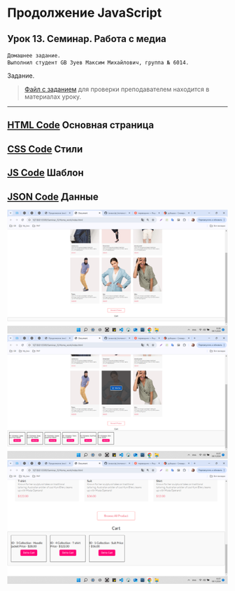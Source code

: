 # Продолжение JavaScript
## Урок 13. Семинар. Работа с медиа
```
Домашнее задание.
Выполнил студент GB Зуев Максим Михайлович, группа № 6014.
```
Задание.
> [Файл с заданием](./Home_work/screen/Методичка%203.%20Работа%20с%20DOM.pdf) для проверки преподавателем находится в материалах уроку.
---
[HTML Code](./Home_work/index.html) Основная страница
---
[CSS Code](./Home_work/style.css) Стили
---
[JS Code](./Home_work/script.js) Шаблон
---
[JSON Code](./Home_work/data.js) Данные
---
![](./Home_work/screen/2.png)
![](./Home_work/screen/3.png)
![](./Home_work/screen/4.png)

